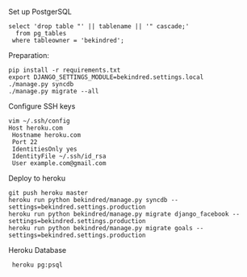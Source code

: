 Set up PostgerSQL
```
select 'drop table "' || tablename || '" cascade;'
  from pg_tables
 where tableowner = 'bekindred';
```

Preparation:
```
pip install -r requirements.txt
export DJANGO_SETTINGS_MODULE=bekindred.settings.local
./manage.py syncdb
./manage.py migrate --all
```

Configure SSH keys
```
vim ~/.ssh/config
Host heroku.com
 Hostname heroku.com
 Port 22
 IdentitiesOnly yes
 IdentityFile ~/.ssh/id_rsa
 User example.com@gmail.com

```

Deploy to heroku
```
git push heroku master
heroku run python bekindred/manage.py syncdb --settings=bekindred.settings.production
heroku run python bekindred/manage.py migrate django_facebook --settings=bekindred.settings.production
heroku run python bekindred/manage.py migrate goals --settings=bekindred.settings.production
```

Heroku Database
```
 heroku pg:psql
```
